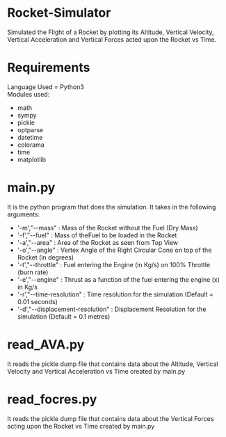 # Rocket-Simulator
Simulated the Flight of a Rocket by plotting its Altitude, Vertical Velocity, Vertical Acceleration and Vertical Forces acted upon the Rocket vs Time.

# Requirements
Language Used = Python3<br />
Modules used:
* math
* sympy
* pickle
* optparse
* datetime
* colorama
* time
* matplotlib

# main.py
It is the python program that does the simulation.
It takes in the following arguments:
* '-m',"--mass" : Mass of the Rocket without the Fuel (Dry Mass)
* '-f',"--fuel" : Mass of theFuel to be loaded in the Rocket
* '-a',"--area" : Area of the Rocket as seen from Top View
* '-o',"--angle" : Vertex Angle of the Right Circular Cone on top of the Rocket (in degrees)
* '-t',"--throttle" : Fuel entering the Engine (in Kg/s) on 100% Throttle (burn rate)
* '-e',"--engine" : Thrust as a function of the fuel entering the engine (x) in Kg/s
* '-r',"--time-resolution" : Time resolution for the simulation (Default = 0.01 seconds)
* '-d',"--displacement-resolution" : Displacement Resolution for the simulation (Default = 0.1 metres)

# read_AVA.py
It reads the pickle dump file that contains data about the Altitude, Vertical Velocity and Vertical Acceleration vs Time created by main.py

# read_focres.py
It reads the pickle dump file that contains data about the Vertical Forces acting upon the Rocket vs Time created by main.py

